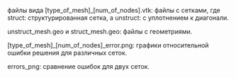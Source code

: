файлы вида [type_of_mesh]_[num_of_nodes].vtk: файлы с сетками,
где struct: структурированная сетка, а unstruct: с уплотнением к диагонали.

unstruct_mesh.geo и struct_mesh.geo: файлы с геометриями.

[type_of_mesh]_[num_of_nodes]_error.png: графики относительной ошибки решения 
для различных сеток.

errors_png: сравнение ошибок для двух сеток.